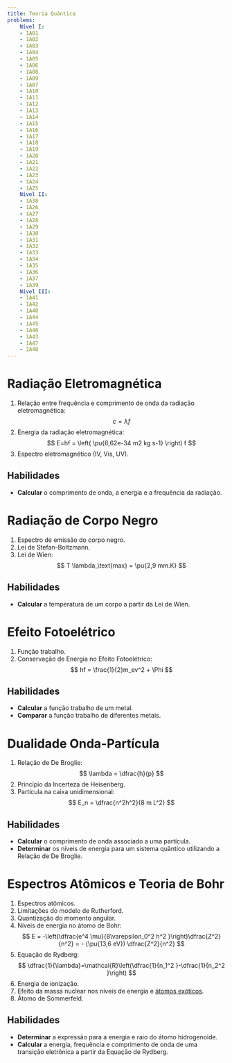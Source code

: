 ```yaml
---
title: Teoria Quântica
problems:
    Nível I:
    - 1A01
    - 1A02
    - 1A03
    - 1A04
    - 1A05
    - 1A06
    - 1A08
    - 1A09
    - 1A07
    - 1A10
    - 1A11
    - 1A12
    - 1A13
    - 1A14
    - 1A15
    - 1A16
    - 1A17
    - 1A18
    - 1A19
    - 1A20
    - 1A21
    - 1A22
    - 1A23
    - 1A24
    - 1A25
    Nível II:
    - 1A38
    - 1A26
    - 1A27
    - 1A28
    - 1A29
    - 1A30
    - 1A31
    - 1A32
    - 1A33
    - 1A34
    - 1A35
    - 1A36
    - 1A37
    - 1A39
    Nível III:
    - 1A41
    - 1A42
    - 1A40
    - 1A44
    - 1A45
    - 1A46
    - 1A43
    - 1A47
    - 1A48
---
```


# Radiação Eletromagnética

1. Relação entre frequência e comprimento de onda da radiação eletromagnética:
    $$
    c=\lambda f
    $$
2. Energia da radiação eletromagnética:
    $$
    E=hf = \left( \pu{6,62e-34 m2 kg s-1} \right) f
    $$
3. Espectro eletromagnético (IV, Vis, UV).

## Habilidades

- **Calcular** o comprimento de onda, a energia e a frequência da radiação.

# Radiação de Corpo Negro

1. Espectro de emissão do corpo negro.
2. Lei de Stefan-Boltzmann.
3. Lei de Wien: 
    $$ 
    T \lambda_\text{max} = \pu{2,9 mm.K}
    $$ 

## Habilidades

- **Calcular** a temperatura de um corpo a partir da Lei de Wien.

# Efeito Fotoelétrico

1. Função trabalho.
2. Conservação de Energia no Efeito Fotoelétrico: 
    $$
    hf = \frac{1}{2}m_ev^2 + \Phi
    $$

## Habilidades

- **Calcular** a função trabalho de um metal.
- **Comparar** a função trabalho de diferentes metais.

# Dualidade Onda-Partícula

1. Relação de De Broglie: 
    $$ 
    \lambda = \dfrac{h}{p} 
    $$
2. Princípio da Incerteza de Heisenberg.
3. Partícula na caixa unidimensional: 
    $$ 
    E_n = \dfrac{n^2h^2}{8 m L^2} 
    $$

## Habilidades

- **Calcular** o comprimento de onda associado a uma partícula.
- **Determinar** os níveis de energia para um sistema quântico utilizando a Relação de De Broglie.

# Espectros Atômicos e Teoria de Bohr

1. Espectros atômicos.
2. Limitações do modelo de Rutherford.
3. Quantização do momento angular.
4. Níveis de energia no átomo de Bohr: 
    $$
    E = -\left(\dfrac{e^4 \mu}{8\varepsilon_0^2 h^2 }\right)\dfrac{Z^2}{n^2} = - (\pu{13,6 eV}) \dfrac{Z^2}{n^2} 
    $$
5. Equação de Rydberg: 
    $$
    \dfrac{1}{\lambda}=\mathcal{R}\left(\dfrac{1}{n_1^2 }-\dfrac{1}{n_2^2 }\right) 
    $$
6. Energia de ionização.
7. Efeito da massa nuclear nos níveis de energia e [átomos exóticos](https://en.wikipedia.org/wiki/Exotic_atom).
8. Átomo de Sommerfeld.

## Habilidades

- **Determinar** a expressão para a energia e raio do átomo hidrogenoide.
- **Calcular** a energia, frequência e comprimento de onda de uma transição eletrônica a partir da Equação de Rydberg.